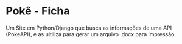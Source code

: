 # Pokê - Ficha

Um Site em Python/Django que busca as informações de uma API (PokeAPI), e as ultiliza para gerar um arquivo .docx para impressão.


